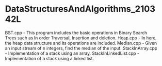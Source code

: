 # DataStructuresAndAlgorithms_210342L

BST.cpp - This program includes the basic operations in Binary Search Trees such as In order Traversal, Insertion and deletion.
Heap.cpp - In here, the heap data structure and its operations are included.
Median.cpp - Given an input stream of n integers, find the median of the input.
StackInArray.cpp - Implementation of a stack using an array.
StackInLinkedList.cpp - Implementation of a stack using a linked list.
